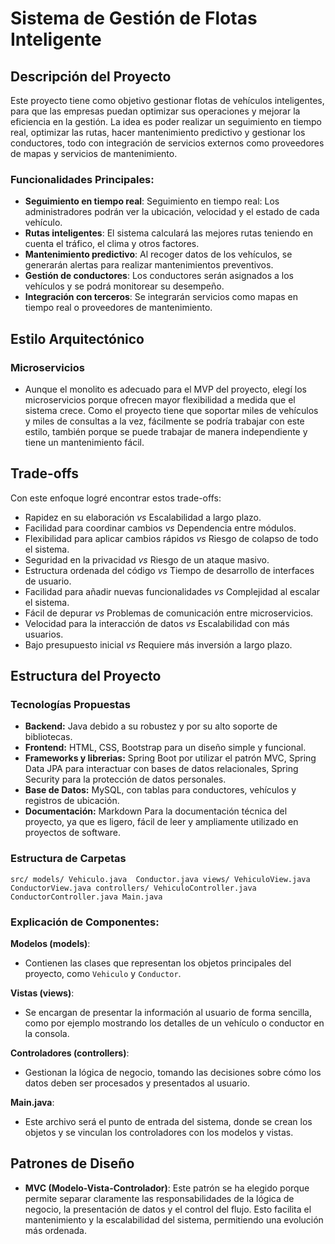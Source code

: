 # Sistema de Gestión de Flotas Inteligente

## Descripción del Proyecto

Este proyecto tiene como objetivo gestionar flotas de vehículos inteligentes, para que las empresas puedan optimizar 
sus operaciones y mejorar la eficiencia en la gestión. La idea es poder realizar un seguimiento en tiempo real, 
optimizar las rutas, hacer mantenimiento predictivo y gestionar los conductores, todo con integración de servicios 
externos como proveedores de mapas y servicios de mantenimiento.

### Funcionalidades Principales:

- **Seguimiento en tiempo real**: Seguimiento en tiempo real: Los administradores podrán ver la ubicación, velocidad 
y el estado de cada vehículo.
- **Rutas inteligentes**: El sistema calculará las mejores rutas teniendo en cuenta el tráfico, el clima y otros 
factores.
- **Mantenimiento predictivo**: Al recoger datos de los vehículos, se generarán alertas para realizar mantenimientos 
preventivos.
- **Gestión de conductores**: Los conductores serán asignados a los vehículos y se podrá monitorear su desempeño.
- **Integración con terceros**: Se integrarán servicios como mapas en tiempo real o proveedores de mantenimiento.

## Estilo Arquitectónico

### Microservicios
- Aunque el monolito es adecuado para el MVP del proyecto, elegí los microservicios porque ofrecen mayor flexibilidad 
a medida que el sistema crece. Como el proyecto tiene que soportar miles de vehículos y miles de consultas a la vez, 
fácilmente se podría trabajar con este estilo, también porque se puede trabajar de manera independiente y tiene un 
mantenimiento fácil.

## Trade-offs
Con este enfoque logré encontrar estos trade-offs:
- Rapidez en su elaboración *vs* Escalabilidad a largo plazo.
- Facilidad para coordinar cambios *vs* Dependencia entre módulos.
- Flexibilidad para aplicar cambios rápidos *vs* Riesgo de colapso de todo el sistema.
- Seguridad en la privacidad *vs* Riesgo de un ataque masivo.
- Estructura ordenada del código *vs* Tiempo de desarrollo de interfaces de usuario.
- Facilidad para añadir nuevas funcionalidades *vs* Complejidad al escalar el sistema.
- Fácil de depurar *vs* Problemas de comunicación entre microservicios.
- Velocidad para la interacción de datos *vs* Escalabilidad con más usuarios.
- Bajo presupuesto inicial *vs* Requiere más inversión a largo plazo.

## Estructura del Proyecto

### Tecnologías Propuestas
- **Backend:** Java debido a su robustez y por su alto soporte de bibliotecas.
- **Frontend:** HTML, CSS, Bootstrap para un diseño simple y funcional.
- **Frameworks y librerias:** Spring Boot por utilizar el patrón MVC, Spring Data JPA para interactuar con bases de 
datos relacionales, Spring Security para la protección de datos personales.
- **Base de Datos:** MySQL, con tablas para conductores, vehículos y registros de ubicación.
- **Documentación:** Markdown Para la documentación técnica del proyecto, ya que es ligero, fácil de leer y ampliamente 
utilizado en proyectos de software.

### Estructura de Carpetas
`src/
    models/
      Vehiculo.java 
      Conductor.java
    views/
      VehiculoView.java
      ConductorView.java
    controllers/
      VehiculoController.java
      ConductorController.java
    Main.java`

### Explicación de Componentes:

**Modelos (models)**:
- Contienen las clases que representan los objetos principales del proyecto, como `Vehiculo` y `Conductor`.

**Vistas (views)**:
- Se encargan de presentar la información al usuario de forma sencilla, como por ejemplo mostrando los detalles de un 
vehículo o conductor en la consola.

**Controladores (controllers)**:
- Gestionan la lógica de negocio, tomando las decisiones sobre cómo los datos deben ser procesados y presentados 
al usuario.

**Main.java**:
- Este archivo será el punto de entrada del sistema, donde se crean los objetos y se vinculan los controladores con 
los modelos y vistas.

## Patrones de Diseño

- **MVC (Modelo-Vista-Controlador)**: Este patrón se ha elegido porque permite separar claramente las responsabilidades 
de la lógica de negocio, la presentación de datos y el control del flujo. Esto facilita el mantenimiento y la 
escalabilidad del sistema, permitiendo una evolución más ordenada.